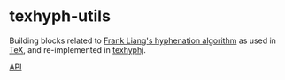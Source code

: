 texhyph-utils
=============

Building blocks related to
[Frank Liang's hyphenation algorithm][Liang] as used in [TeX][], and
re-implemented in [texhyphj][].

[API](src/main)


[Liang]: http://tug.org/docs/liang
[TeX]: http://www.tug.org
[texhyphj]: http://code.google.com/p/texhyphj
